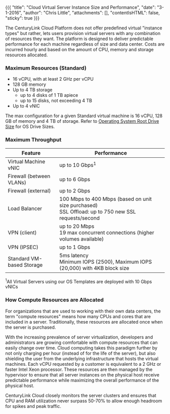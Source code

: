 {{{
  "title": "Cloud Virtual Server Instance Size and Performance",
  "date": "3-1-2016",
  "author": "Chris Little",
  "attachments": [],
  "contentIsHTML": false,
  "sticky": true
}}}

The CenturyLink Cloud Platform does not offer predefined virtual "instance types" but rather, lets users provision virtual servers with any combination of resources they want. The platform is designed to deliver predictable performance for each machine regardless of size and data center. Costs are incurred hourly and based on the amount of CPU, memory and storage resources allocated.

### Maximum Resources (Standard)

* 16 vCPU, with at least 2 GHz per vCPU
* 128 GB memory
* Up to 4 TB storage
    * up to 4 disks of 1 TB apiece
    * up to 15 disks, not exceeding 4 TB
* Up to 4 vNIC

The max configuration for a given Standard virtual machine is 16 vCPU, 128 GB of memory and 4 TB of storage. Refer to [Operating System Root Drive Size](../Servers/operating-system-root-drive-size.md) for OS Drive Sizes.


### Maximum Throughput

Feature|Performance
----------------------------|-----------------
Virtual Machine vNIC        | up to 10 Gbps<sup>1</sup>
Firewall (between VLANs)  	| up to 6 Gbps
Firewall (external) 		  	| up to 2 Gbps
Load Balancer						   	| 100 Mbps to 400 Mbps (based on unit size purchased)<br>SSL Offload: up to 750 new SSL requests/second
VPN (client)							  | up to 20 Mbps<br>19 max concurrent connections (higher volumes available)
VPN (IPSEC)                 | up to 1 Gbps
Standard VM-based Storage   | 5ms latency<br>Minimum IOPS (2500), Maximum IOPS (20,000) with 4KB block size

<sup>1</sup>All Virtual Servers using our OS Templates are deployed with 10 Gbps vNICs

### How Compute Resources are Allocated

For organizations that are used to working with their own data centers, the term "compute resources" means how many CPUs and cores that are included in a server. Traditionally, these resources are allocated once when the server is purchased.

With the increasing prevalence of server virtualization, developers and administrators are growing comfortable with compute resources that can easily change over time. Cloud computing takes this paradigm further by not only charging per hour (instead of for the life of the server), but also shielding the user from the underlying infrastructure that hosts the virtual machines. Each vCPU requested by a customer is equivalent to a 2 GHz or faster Intel Xeon processor. These resources are then managed by the hypervisor to ensure that all server instances on the physical host receive predictable performance while maximizing the overall performance of the physical host.

CenturyLink Cloud closely monitors the server clusters and ensures that CPU and RAM utilization never surpass 50-70% to allow enough headroom for spikes and peak traffic.
